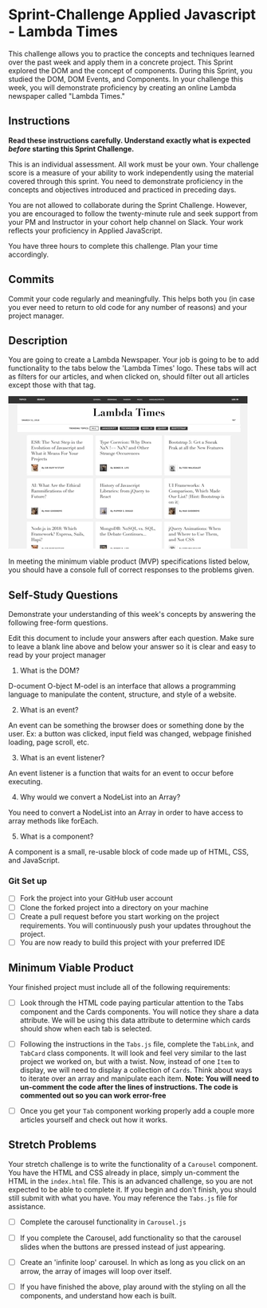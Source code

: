 # Sprint-Challenge Applied Javascript - Lambda Times

This challenge allows you to practice the concepts and techniques learned over the past week and apply them in a concrete project. This Sprint explored the DOM and the concept of components. During this Sprint, you studied the DOM, DOM Events, and Components. In your challenge this week, you will demonstrate proficiency by creating an online Lambda newspaper called "Lambda Times."

## Instructions

**Read these instructions carefully. Understand exactly what is expected _before_ starting this Sprint Challenge.**

This is an individual assessment. All work must be your own. Your challenge score is a measure of your ability to work independently using the material covered through this sprint. You need to demonstrate proficiency in the concepts and objectives introduced and practiced in preceding days.

You are not allowed to collaborate during the Sprint Challenge. However, you are encouraged to follow the twenty-minute rule and seek support from your PM and Instructor in your cohort help channel on Slack. Your work reflects your proficiency in Applied JavaScript.

You have three hours to complete this challenge. Plan your time accordingly.

## Commits

Commit your code regularly and meaningfully. This helps both you (in case you ever need to return to old code for any number of reasons) and your project manager.

## Description

You are going to create a Lambda Newspaper. Your job is going to be to add functionality to the tabs below the 'Lambda Times' logo. These tabs will act as filters for our articles, and when clicked on, should filter out all articles except those with that tag.

![Working Sprint Challenge Gif](./Sprint-Challenge.gif 'Example of working project')

In meeting the minimum viable product (MVP) specifications listed below, you should have a console full of correct responses to the problems given.

## Self-Study Questions

Demonstrate your understanding of this week's concepts by answering the following free-form questions.

Edit this document to include your answers after each question. Make sure to leave a blank line above and below your answer so it is clear and easy to read by your project manager

1. What is the DOM?

D-ocument O-bject M-odel is an interface that allows a programming language to manipulate the content, structure, and style of a website.

2. What is an event?

An event can be something the browser does or something done by the user. Ex: a button was clicked, input field was changed, webpage finished loading, page scroll, etc.

3. What is an event listener?

An event listener is a function that waits for an event to occur before executing.

4. Why would we convert a NodeList into an Array?

You need to convert a NodeList into an Array in order to have access to array methods like forEach.

5. What is a component?

A component is a small, re-usable block of code made up of HTML, CSS, and JavaScript.

### Git Set up

* [ ] Fork the project into your GitHub user account
* [ ] Clone the forked project into a directory on your machine
* [ ] Create a pull request before you start working on the project requirements.  You will continuously push your updates throughout the project.
* [ ] You are now ready to build this project with your preferred IDE

## Minimum Viable Product

Your finished project must include all of the following requirements:

* [ ] Look through the HTML code paying particular attention to the Tabs component and the Cards components. You will notice they share a data attribute. We will be using this data attribute to determine which cards should show when each tab is selected.

* [ ] Following the instructions in the `Tabs.js` file, complete the `TabLink`, and `TabCard` class components. It will look and feel very similar to the last project we worked on, but with a twist. Now, instead of one `Item` to display, we will need to display a collection of `Cards`. Think about ways to iterate over an array and manipulate each item.  **Note: You will need to un-comment the code after the lines of instructions.  The code is commented out so you can work error-free**

* [ ] Once you get your `Tab` component working properly add a couple more articles yourself and check out how it works.

## Stretch Problems

Your stretch challenge is to write the functionality of a `Carousel` component. You have the HTML and CSS already in place, simply un-comment the HTML in the `index.html` file. This is an advanced challenge, so you are not expected to be able to complete it. If you begin and don't finish, you should still submit with what you have. You may reference the `Tabs.js` file for assistance.

* [ ] Complete the carousel functionality in `Carousel.js`

* [ ] If you complete the Carousel, add functionality so that the carousel slides when the buttons are pressed instead of just appearing.

* [ ] Create an 'infinite loop' carousel. In which as long as you click on an arrow, the array of images will loop over itself.

* [ ] If you have finished the above, play around with the styling on all the components, and understand how each is built.
